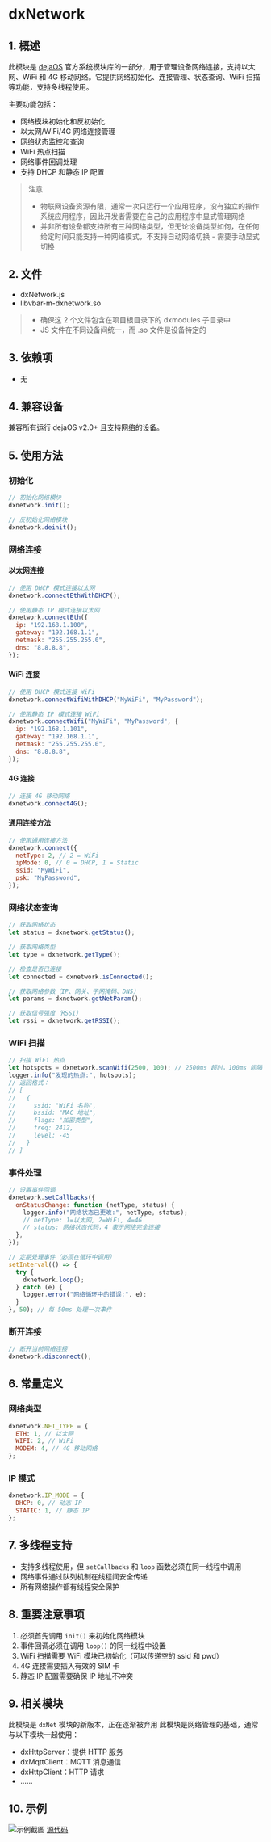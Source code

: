 # dxNetwork

## 1. 概述

此模块是 [dejaOS](https://github.com/DejaOS/DejaOS) 官方系统模块库的一部分，用于管理设备网络连接，支持以太网、WiFi 和 4G 移动网络。它提供网络初始化、连接管理、状态查询、WiFi 扫描等功能，支持多线程使用。

主要功能包括：

- 网络模块初始化和反初始化
- 以太网/WiFi/4G 网络连接管理
- 网络状态监控和查询
- WiFi 热点扫描
- 网络事件回调处理
- 支持 DHCP 和静态 IP 配置

> 注意
>
> - 物联网设备资源有限，通常一次只运行一个应用程序，没有独立的操作系统应用程序，因此开发者需要在自己的应用程序中显式管理网络
> - 并非所有设备都支持所有三种网络类型，但无论设备类型如何，在任何给定时间只能支持一种网络模式，不支持自动网络切换 - 需要手动显式切换

## 2. 文件

- dxNetwork.js
- libvbar-m-dxnetwork.so

> - 确保这 2 个文件包含在项目根目录下的 dxmodules 子目录中
> - JS 文件在不同设备间统一，而 .so 文件是设备特定的

## 3. 依赖项

- 无

## 4. 兼容设备

兼容所有运行 dejaOS v2.0+ 且支持网络的设备。

## 5. 使用方法

### 初始化

```javascript
// 初始化网络模块
dxnetwork.init();

// 反初始化网络模块
dxnetwork.deinit();
```

### 网络连接

#### 以太网连接

```javascript
// 使用 DHCP 模式连接以太网
dxnetwork.connectEthWithDHCP();

// 使用静态 IP 模式连接以太网
dxnetwork.connectEth({
  ip: "192.168.1.100",
  gateway: "192.168.1.1",
  netmask: "255.255.255.0",
  dns: "8.8.8.8",
});
```

#### WiFi 连接

```javascript
// 使用 DHCP 模式连接 WiFi
dxnetwork.connectWifiWithDHCP("MyWiFi", "MyPassword");

// 使用静态 IP 模式连接 WiFi
dxnetwork.connectWifi("MyWiFi", "MyPassword", {
  ip: "192.168.1.101",
  gateway: "192.168.1.1",
  netmask: "255.255.255.0",
  dns: "8.8.8.8",
});
```

#### 4G 连接

```javascript
// 连接 4G 移动网络
dxnetwork.connect4G();
```

#### 通用连接方法

```javascript
// 使用通用连接方法
dxnetwork.connect({
  netType: 2, // 2 = WiFi
  ipMode: 0, // 0 = DHCP, 1 = Static
  ssid: "MyWiFi",
  psk: "MyPassword",
});
```

### 网络状态查询

```javascript
// 获取网络状态
let status = dxnetwork.getStatus();

// 获取网络类型
let type = dxnetwork.getType();

// 检查是否已连接
let connected = dxnetwork.isConnected();

// 获取网络参数（IP、网关、子网掩码、DNS）
let params = dxnetwork.getNetParam();

// 获取信号强度（RSSI）
let rssi = dxnetwork.getRSSI();
```

### WiFi 扫描

```javascript
// 扫描 WiFi 热点
let hotspots = dxnetwork.scanWifi(2500, 100); // 2500ms 超时，100ms 间隔
logger.info("发现的热点:", hotspots);
// 返回格式：
// [
//   {
//     ssid: "WiFi 名称",
//     bssid: "MAC 地址",
//     flags: "加密类型",
//     freq: 2412,
//     level: -45
//   }
// ]
```

### 事件处理

```javascript
// 设置事件回调
dxnetwork.setCallbacks({
  onStatusChange: function (netType, status) {
    logger.info("网络状态已更改:", netType, status);
    // netType: 1=以太网, 2=WiFi, 4=4G
    // status: 网络状态代码，4 表示网络完全连接
  },
});

// 定期处理事件（必须在循环中调用）
setInterval(() => {
  try {
    dxnetwork.loop();
  } catch (e) {
    logger.error("网络循环中的错误:", e);
  }
}, 50); // 每 50ms 处理一次事件
```

### 断开连接

```javascript
// 断开当前网络连接
dxnetwork.disconnect();
```

## 6. 常量定义

### 网络类型

```javascript
dxnetwork.NET_TYPE = {
  ETH: 1, // 以太网
  WIFI: 2, // WiFi
  MODEM: 4, // 4G 移动网络
};
```

### IP 模式

```javascript
dxnetwork.IP_MODE = {
  DHCP: 0, // 动态 IP
  STATIC: 1, // 静态 IP
};
```

## 7. 多线程支持

- 支持多线程使用，但 `setCallbacks` 和 `loop` 函数必须在同一线程中调用
- 网络事件通过队列机制在线程间安全传递
- 所有网络操作都有线程安全保护

## 8. 重要注意事项

1. 必须首先调用 `init()` 来初始化网络模块
2. 事件回调必须在调用 `loop()` 的同一线程中设置
3. WiFi 扫描需要 WiFi 模块已初始化（可以传递空的 ssid 和 pwd）
4. 4G 连接需要插入有效的 SIM 卡
5. 静态 IP 配置需要确保 IP 地址不冲突

## 9. 相关模块

此模块是 `dxNet` 模块的新版本，正在逐渐被弃用
此模块是网络管理的基础，通常与以下模块一起使用：

- dxHttpServer：提供 HTTP 服务
- dxMqttClient：MQTT 消息通信
- dxHttpClient：HTTP 请求
- ......

## 10. 示例

![示例截图](https://github.com/DejaOS/DejaOS/raw/main/demos/dw200_v20/dw200_test_network/screenshot.png)
[源代码](https://github.com/DejaOS/DejaOS/raw/main/demos/dw200_v20/dw200_test_network)
